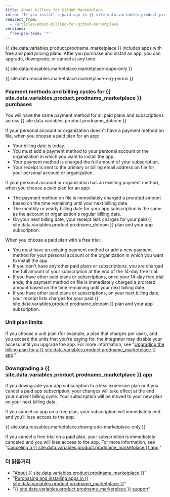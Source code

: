 ```yaml
---
title: About billing for GitHub Marketplace
intro: 'If you install a paid app in {{ site.data.variables.product.prodname_marketplace }}, your subscription shares your account''s existing billing date, payment method, and receipt.'
redirect_from:
  - /articles/about-billing-for-github-marketplace
versions:
  free-pro-team: '*'
---
```


{{ site.data.variables.product.prodname_marketplace }} includes apps with free and paid pricing plans. After you purchase and install an app, you can upgrade, downgrade, or cancel at any time.

{{ site.data.reusables.marketplace.marketplace-apps-only }}

{{ site.data.reusables.marketplace.marketplace-org-perms }}

### Payment methods and billing cycles for {{ site.data.variables.product.prodname_marketplace }} purchases

You will have the same payment method for all paid plans and subscriptions across {{ site.data.variables.product.prodname_dotcom }}.

If your personal account or organization doesn't have a payment method on file, when you choose a paid plan for an app:
- Your billing date is today.
- You must add a payment method to your personal account or the organization in which you want to install the app.
- Your payment method is charged the full amount of your subscription.
- Your receipt is sent to the primary or billing email address on file for your personal account or organization.

If your personal account or organization has an existing payment method, when you choose a paid plan for an app:
- The payment method on file is immediately charged a prorated amount based on the time remaining until your next billing date.
- The monthly or yearly billing date for your app subscription is the same as the account or organization's regular billing date.
- On your next billing date, your receipt lists charges for your paid {{ site.data.variables.product.prodname_dotcom }} plan and your app subscription.

When you choose a paid plan with a free trial:
- You must have an existing payment method or add a new payment method for your personal account or the organization in which you want to install the app.
- If you don't have any other paid plans or subscriptions, you are charged the full amount of your subscription at the end of the 14-day free trial.
- If you have other paid plans or subscriptions, once your 14-day free trial ends, the payment method on file is immediately charged a prorated amount based on the time remaining until your next billing date.
- If you have other paid plans or subscriptions, on your next billing date, your receipt lists charges for your paid {{ site.data.variables.product.prodname_dotcom }} plan and your app subscription.

### Unit plan limits

If you choose a unit plan (for example, a plan that charges per user), and you exceed the units that you're paying for, the integrator may disable your access until you upgrade the app. For more information, see "[Upgrading the billing plan for a {{ site.data.variables.product.prodname_marketplace }} app](/articles/upgrading-the-billing-plan-for-a-github-marketplace-app)."

### Downgrading a {{ site.data.variables.product.prodname_marketplace }} app

If you downgrade your app subscription to a less expensive plan or if you cancel a paid app subscription, your changes will take effect at the end your current billing cycle. Your subscription will be moved to your new plan on your next billing date.

If you cancel an app on a free plan, your subscription will immediately end and you'll lose access to the app.

{{ site.data.reusables.marketplace.downgrade-marketplace-only }}

If you cancel a free trial on a paid plan, your subscription is immediately canceled and you will lose access to the app. For more information, see "[Canceling a {{ site.data.variables.product.prodname_marketplace }} app](/articles/canceling-a-github-marketplace-app)."

### 더 읽을거리

- "[About {{ site.data.variables.product.prodname_marketplace }}](/articles/about-github-marketplace)"
- "[Purchasing and installing apps in {{ site.data.variables.product.prodname_marketplace }}](/articles/purchasing-and-installing-apps-in-github-marketplace)"
- "[{{ site.data.variables.product.prodname_marketplace }} support](/articles/github-marketplace-support)"
